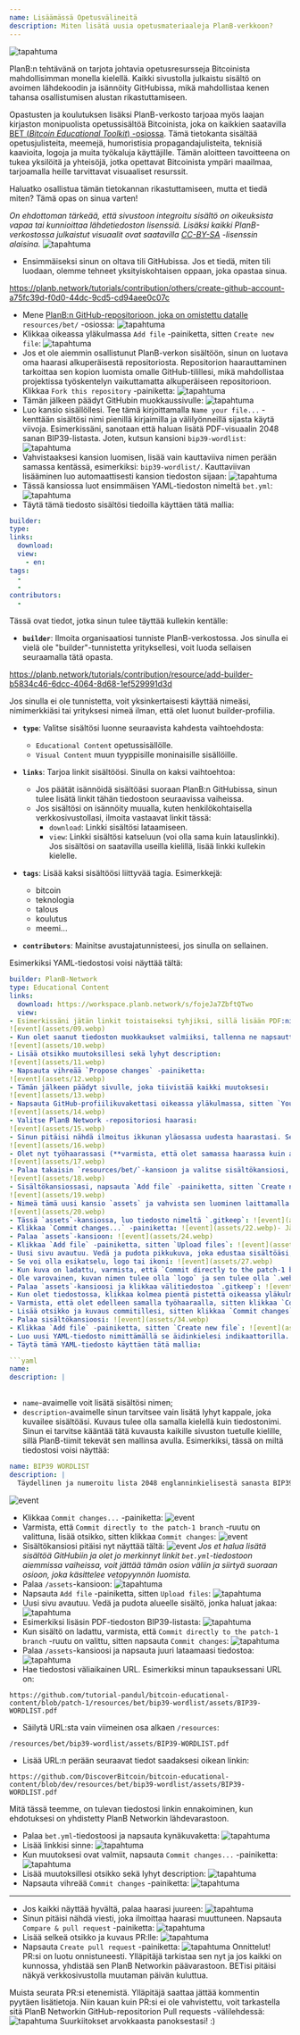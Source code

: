 ```yaml
---
name: Lisäämässä Opetusvälineitä
description: Miten lisätä uusia opetusmateriaaleja PlanB-verkkoon?
---
```

![tapahtuma](assets/cover.webp)

PlanB:n tehtävänä on tarjota johtavia opetusresursseja Bitcoinista mahdollisimman monella kielellä. Kaikki sivustolla julkaistu sisältö on avoimen lähdekoodin ja isännöity GitHubissa, mikä mahdollistaa kenen tahansa osallistumisen alustan rikastuttamiseen.

Opastusten ja koulutuksen lisäksi PlanB-verkosto tarjoaa myös laajan kirjaston monipuolista opetussisältöä Bitcoinista, joka on kaikkien saatavilla [BET (_Bitcoin Educational Toolkit_) -osiossa](https://planb.network/resources/bet). Tämä tietokanta sisältää opetusjulisteita, meemejä, humoristisia propagandajulisteita, teknisiä kaavioita, logoja ja muita työkaluja käyttäjille. Tämän aloitteen tavoitteena on tukea yksilöitä ja yhteisöjä, jotka opettavat Bitcoinista ympäri maailmaa, tarjoamalla heille tarvittavat visuaaliset resurssit.

Haluatko osallistua tämän tietokannan rikastuttamiseen, mutta et tiedä miten? Tämä opas on sinua varten!

*On ehdottoman tärkeää, että sivustoon integroitu sisältö on oikeuksista vapaa tai kunnioittaa lähdetiedoston lisenssiä. Lisäksi kaikki PlanB-verkostossa julkaistut visuaalit ovat saatavilla [CC-BY-SA](https://creativecommons.org/licenses/by-sa/4.0/) -lisenssin alaisina.*
![tapahtuma](assets/01.webp)
- Ensimmäiseksi sinun on oltava tili GitHubissa. Jos et tiedä, miten tili luodaan, olemme tehneet yksityiskohtaisen oppaan, joka opastaa sinua.

https://planb.network/tutorials/contribution/others/create-github-account-a75fc39d-f0d0-44dc-9cd5-cd94aee0c07c


- Mene [PlanB:n GitHub-repositorioon, joka on omistettu datalle](https://github.com/PlanB-Network/bitcoin-educational-content/tree/dev/resources/bet) `resources/bet/` -osiossa:
![tapahtuma](assets/02.webp)
- Klikkaa oikeassa yläkulmassa `Add file` -painiketta, sitten `Create new file`:
![tapahtuma](assets/03.webp)
- Jos et ole aiemmin osallistunut PlanB-verkon sisältöön, sinun on luotava oma haarasi alkuperäisestä repositoriosta. Repositorion haarauttaminen tarkoittaa sen kopion luomista omalle GitHub-tilillesi, mikä mahdollistaa projektissa työskentelyn vaikuttamatta alkuperäiseen repositorioon. Klikkaa `Fork this repository` -painiketta:
![tapahtuma](assets/04.webp)
- Tämän jälkeen päädyt GitHubin muokkaussivulle:
![tapahtuma](assets/05.webp)
- Luo kansio sisällöllesi. Tee tämä kirjoittamalla `Name your file...` -kenttään sisältösi nimi pienillä kirjaimilla ja välilyönneillä sijasta käytä viivoja. Esimerkissäni, sanotaan että haluan lisätä PDF-visuaalin 2048 sanan BIP39-listasta. Joten, kutsun kansioni `bip39-wordlist`: ![tapahtuma](assets/06.webp)
- Vahvistaaksesi kansion luomisen, lisää vain kauttaviiva nimen perään samassa kentässä, esimerkiksi: `bip39-wordlist/`. Kauttaviivan lisääminen luo automaattisesti kansion tiedoston sijaan:
![tapahtuma](assets/07.webp)
- Tässä kansiossa luot ensimmäisen YAML-tiedoston nimeltä `bet.yml`:
![tapahtuma](assets/08.webp)
- Täytä tämä tiedosto sisältösi tiedoilla käyttäen tätä mallia:

```yaml
builder: 
type: 
links:
  download: 
  view: 
    - en: 
tags:
  - 
  - 
contributors:
  - 
```

Tässä ovat tiedot, jotka sinun tulee täyttää kullekin kentälle:
- **`builder`**: Ilmoita organisaatiosi tunniste PlanB-verkostossa. Jos sinulla ei vielä ole "builder"-tunnistetta yrityksellesi, voit luoda sellaisen seuraamalla tätä opasta.

https://planb.network/tutorials/contribution/resource/add-builder-b5834c46-6dcc-4064-8d68-1ef529991d3d

 Jos sinulla ei ole tunnistetta, voit yksinkertaisesti käyttää nimeäsi, nimimerkkiäsi tai yrityksesi nimeä ilman, että olet luonut builder-profiilia.
- **`type`**: Valitse sisältösi luonne seuraavista kahdesta vaihtoehdosta:
	- `Educational Content` opetussisällölle.
	- `Visual Content` muun tyyppisille moninaisille sisällöille.

- **`links`**: Tarjoa linkit sisältöösi. Sinulla on kaksi vaihtoehtoa:
	- Jos päätät isännöidä sisältöäsi suoraan PlanB:n GitHubissa, sinun tulee lisätä linkit tähän tiedostoon seuraavissa vaiheissa.
	- Jos sisältösi on isännöity muualla, kuten henkilökohtaisella verkkosivustollasi, ilmoita vastaavat linkit tässä:
	    - `download`: Linkki sisältösi lataamiseen.
	    - `view`: Linkki sisältösi katseluun (voi olla sama kuin latauslinkki). Jos sisältösi on saatavilla useilla kielillä, lisää linkki kullekin kielelle.

- **`tags`**: Lisää kaksi sisältöösi liittyvää tagia. Esimerkkejä:
	- bitcoin
	- teknologia
	- talous
	- koulutus
	- meemi...

- **`contributors`**: Mainitse avustajatunnisteesi, jos sinulla on sellainen.

Esimerkiksi YAML-tiedostosi voisi näyttää tältä:

```yaml
builder: PlanB-Network
type: Educational Content
links:
  download: https://workspace.planb.network/s/fojeJa7ZbftQTwo
  view:
- Esimerkissäni jätän linkit toistaiseksi tyhjiksi, sillä lisään PDF:ni suoraan GitHubiin:
![event](assets/09.webp)
- Kun olet saanut tiedoston muokkaukset valmiiksi, tallenna ne napsauttamalla `Commit changes...` -painiketta:
![event](assets/10.webp)
- Lisää otsikko muutoksillesi sekä lyhyt description:
![event](assets/11.webp)
- Napsauta vihreää `Propose changes` -painiketta:
![event](assets/12.webp)
- Tämän jälkeen päädyt sivulle, joka tiivistää kaikki muutoksesi:
![event](assets/13.webp)
- Napsauta GitHub-profiilikuvakettasi oikeassa yläkulmassa, sitten `Your Repositories`:
![event](assets/14.webp)
- Valitse PlanB Network -repositoriosi haarasi:
![event](assets/15.webp)
- Sinun pitäisi nähdä ilmoitus ikkunan yläosassa uudesta haarastasi. Sen nimi on todennäköisesti `patch-1`. Napsauta sitä:
![event](assets/16.webp)
- Olet nyt työhaarassasi (**varmista, että olet samassa haarassa kuin aiemmat muutoksesi, tämä on tärkeää!**):
![event](assets/17.webp)
- Palaa takaisin `resources/bet/`-kansioon ja valitse sisältökansiosi, jonka loit edellisessä commitissa:
![event](assets/18.webp)
- Sisältökansiossasi, napsauta `Add file` -painiketta, sitten `Create new file`:
![event](assets/19.webp)
- Nimeä tämä uusi kansio `assets` ja vahvista sen luominen laittamalla kauttaviiva `/` loppuun:
![event](assets/20.webp)
- Tässä `assets`-kansiossa, luo tiedosto nimeltä `.gitkeep`: ![event](assets/21.webp)
- Klikkaa `Commit changes...` -painiketta: ![event](assets/22.webp)- Jätä commit-otsikko oletusarvoiseksi ja varmista, että `Commit directly to the patch-1 branch` -ruutu on valittuna, sitten klikkaa `Commit changes`: ![event](assets/23.webp)
- Palaa `assets`-kansioon: ![event](assets/24.webp)
- Klikkaa `Add file` -painiketta, sitten `Upload files`: ![event](assets/25.webp)
- Uusi sivu avautuu. Vedä ja pudota pikkukuva, joka edustaa sisältöäsi, alueelle. Tämä kuva näytetään PlanB Network -sivustolla: ![event](assets/26.webp)
- Se voi olla esikatselu, logo tai ikoni: ![event](assets/27.webp)
- Kun kuva on ladattu, varmista, että `Commit directly to the patch-1 branch` -ruutu on valittuna, sitten klikkaa `Commit changes`: ![event](assets/28.webp)
- Ole varovainen, kuvan nimen tulee olla `logo` ja sen tulee olla `.webp`-muodossa. Täydellinen tiedostonimi tulee siis olla: `logo.webp`: ![event](assets/29.webp)
- Palaa `assets`-kansioosi ja klikkaa välitiedostoa `.gitkeep`: ![event](assets/30.webp)
- Kun olet tiedostossa, klikkaa kolmea pientä pistettä oikeassa yläkulmassa ja sitten `Delete file`: ![event](assets/31.webp)
- Varmista, että olet edelleen samalla työhaaraalla, sitten klikkaa `Commit changes` -painiketta: ![event](assets/32.webp)
- Lisää otsikko ja kuvaus commitillesi, sitten klikkaa `Commit changes`: ![event](assets/33.webp)
- Palaa sisältökansioosi: ![event](assets/34.webp)
- Klikkaa `Add file` -painiketta, sitten `Create new file`: ![event](assets/35.webp)
- Luo uusi YAML-tiedosto nimittämällä se äidinkielesi indikaattorilla. Tätä tiedostoa käytetään sisällön kuvaukseen. Esimerkiksi, jos haluan kirjoittaa kuvaukseni englanniksi, nimeän tämän tiedoston `en.yml`: ![event](assets/36.webp)
- Täytä tämä YAML-tiedosto käyttäen tätä mallia:

```yaml
name: 
description: |
  
```

- `name`-avaimelle voit lisätä sisältösi nimen;
- `description`-avaimelle sinun tarvitsee vain lisätä lyhyt kappale, joka kuvailee sisältöäsi. Kuvaus tulee olla samalla kielellä kuin tiedostonimi. Sinun ei tarvitse kääntää tätä kuvausta kaikille sivuston tuetulle kielille, sillä PlanB-tiimit tekevät sen mallinsa avulla.
Esimerkiksi, tässä on miltä tiedostosi voisi näyttää:

```yaml
name: BIP39 WORDLIST
description: |
  Täydellinen ja numeroitu lista 2048 englanninkielisestä sanasta BIP39-sanakirjasta, jota käytetään muistilauseiden koodaamiseen. Asiakirja voidaan tulostaa yhdelle sivulle.
```

![event](assets/37.webp)
- Klikkaa `Commit changes...` -painiketta:
![event](assets/38.webp)
- Varmista, että `Commit directly to the patch-1 branch` -ruutu on valittuna, lisää otsikko, sitten klikkaa `Commit changes`:
![event](assets/39.webp)
- Sisältökansiosi pitäisi nyt näyttää tältä:
![event](assets/40.webp)
*Jos et halua lisätä sisältöä GitHubiin ja olet jo merkinnyt linkit `bet.yml`-tiedostoon aiemmissa vaiheissa, voit jättää tämän osion väliin ja siirtyä suoraan osioon, joka käsittelee vetopyynnön luomista.*
- Palaa `/assets`-kansioon:
![tapahtuma](assets/41.webp)
- Napsauta `Add file` -painiketta, sitten `Upload files`:
![tapahtuma](assets/42.webp)
- Uusi sivu avautuu. Vedä ja pudota alueelle sisältö, jonka haluat jakaa:
![tapahtuma](assets/43.webp)
- Esimerkiksi lisäsin PDF-tiedoston BIP39-listasta:
![tapahtuma](assets/44.webp)
- Kun sisältö on ladattu, varmista, että `Commit directly to the patch-1 branch` -ruutu on valittu, sitten napsauta `Commit changes`:
![tapahtuma](assets/45.webp)
- Palaa `/assets`-kansioosi ja napsauta juuri lataamaasi tiedostoa:
![tapahtuma](assets/46.webp)
- Hae tiedostosi väliaikainen URL. Esimerkiksi minun tapauksessani URL on:

```url
https://github.com/tutorial-pandul/bitcoin-educational-content/blob/patch-1/resources/bet/bip39-wordlist/assets/BIP39-WORDLIST.pdf
```

- Säilytä URL:sta vain viimeinen osa alkaen `/resources`:

```url
/resources/bet/bip39-wordlist/assets/BIP39-WORDLIST.pdf
```

- Lisää URL:n perään seuraavat tiedot saadaksesi oikean linkin:

```url
https://github.com/DiscoverBitcoin/bitcoin-educational-content/blob/dev/resources/bet/bip39-wordlist/assets/BIP39-WORDLIST.pdf
```

Mitä tässä teemme, on tulevan tiedostosi linkin ennakoiminen, kun ehdotuksesi on yhdistetty PlanB Networkin lähdevarastoon.
- Palaa `bet.yml`-tiedostoosi ja napsauta kynäkuvaketta: ![tapahtuma](assets/47.webp)
- Lisää linkkisi sinne:
![tapahtuma](assets/48.webp)
- Kun muutoksesi ovat valmiit, napsauta `Commit changes...` -painiketta:
![tapahtuma](assets/49.webp)
- Lisää muutoksillesi otsikko sekä lyhyt description:
![tapahtuma](assets/50.webp)
- Napsauta vihreää `Commit changes` -painiketta:
![tapahtuma](assets/51.webp)

---

- Jos kaikki näyttää hyvältä, palaa haarasi juureen:
![tapahtuma](assets/52.webp)
- Sinun pitäisi nähdä viesti, joka ilmoittaa haarasi muuttuneen. Napsauta `Compare & pull request` -painiketta:
![tapahtuma](assets/53.webp)
- Lisää selkeä otsikko ja kuvaus PR:lle:
![tapahtuma](assets/54.webp)
- Napsauta `Create pull request` -painiketta:
![tapahtuma](assets/55.webp)
Onnittelut! PR:si on luotu onnistuneesti. Ylläpitäjä tarkistaa sen nyt ja jos kaikki on kunnossa, yhdistää sen PlanB Networkin päävarastoon. BETisi pitäisi näkyä verkkosivustolla muutaman päivän kuluttua.

Muista seurata PR:si etenemistä. Ylläpitäjä saattaa jättää kommentin pyytäen lisätietoja. Niin kauan kuin PR:si ei ole vahvistettu, voit tarkastella sitä PlanB Networkin GitHub-repositorion Pull requests -välilehdessä:
![tapahtuma](assets/56.webp)
Suurkiitokset arvokkaasta panoksestasi! :)
